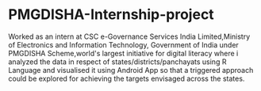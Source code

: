 # PMGDISHA-Internship-project
Worked as an intern at CSC e-Governance Services India Limited,Ministry of Electronics and Information Technology, Government of India under PMGDISHA Scheme,world's largest initiative for digital literacy where i analyzed the data in respect of states/districts/panchayats using R Language and visualised it using Android App so that a triggered approach could be explored for achieving the targets envisaged across the states.
